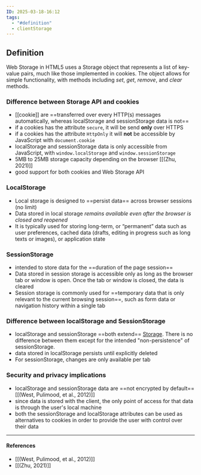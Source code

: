 ```yaml
---
ID: 2025-03-18-16:12
tags:
  - "#definition"
  - clientStorage
---
```

## Definition

Web Storage in HTML5 uses a Storage object that represents a list of key-value pairs, much like those implemented in cookies. The object allows for simple  functionality, with methods including *set*, *get*, *remove*, and *clear* methods.

### Difference between Storage API and cookies

- [[cookie]] are ==transferred over every HTTP(s) messages automatically, whereas localStorage and sessionStorage data is not==
- if a cookies has the attribute `secure`, it will be send **only** over HTTPS
- if a cookies has the attribute `HttpOnly` it will **not** be accessible by JavaScript with `document.cookie`
- localStorage and sessionStorage data is only accessible from JavaScript, with `window.localStorage` and `window.sessionStorage`
- 5MB to 25MB storage capacity depending on the browser [[(Zhu, 2021)]]
- good support for both cookies and Web Storage API

### LocalStorage

- Local storage is designed to ==persist data== across browser sessions (no limit)
- Data stored in local storage *remains available even after the browser is closed and reopened*
- It is typically used for storing long-term, or “permanent” data such as user preferences, cached data (drafts, editing in progress such as long texts or images), or application state

### SessionStorage

- intended to store data for the ==duration of the page session==
- Data stored in session storage is accessible only as long as the browser tab or window is open. Once the tab or window is closed, the data is cleared
- Session storage is commonly used for ==temporary data that is only relevant to the current browsing session==, such as form data or navigation history within a single tab

### Difference between localStorage and SessionStorage

- localStorage and sessionStorage ==both extend== [Storage](https://developer.mozilla.org/en-US/docs/Web/API/Storage). There is no difference between them except for the intended "non-persistence" of sessionStorage.
- data stored in localStorage persists until explicitly deleted
- For sessionStorage, changes are only available per tab

### Security and privacy implications

- localStorage and sessionStorage data are ==not encrypted by default== [[(West, Pulimood, et al., 2012)]]
- since data is  stored with the client, the only point of access for that data is through the user's local machine
- both the sessionStorage and  localStorage attributes can be used as alternatives to cookies in order to provide the user  with control over their data

---
#### References
- [[(West, Pulimood, et al., 2012)]]
- [[(Zhu, 2021)]]